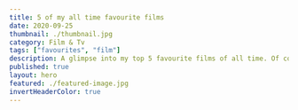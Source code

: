 ```yaml
---
title: 5 of my all time favourite films
date: 2020-09-25
thumbnail: ./thumbnail.jpg
category: Film & Tv
tags: ["favourites", "film"]
description: A glimpse into my top 5 favourite films of all time. Of course they are subject to change but that's just human nature.
published: true
layout: hero
featured: ./featured-image.jpg
invertHeaderColor: true
---
```

